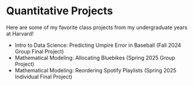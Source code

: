 # Quantitative Projects

Here are some of my favorite class projects from my undergraduate years at Harvard! 

- Intro to Data Science: Predicting Umpire Error in Baseball (Fall 2024 Group Final Project)
- Mathematical Modeling: Allocating Bluebikes (Spring 2025 Group Project)
- Mathematical Modeling: Reordering Spotify Playlists (Spring 2025 Individual Final Project)

